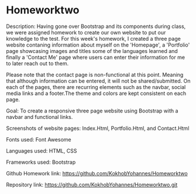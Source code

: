 # Homeworktwo
Description: Having gone over Bootstrap and its components during class, we were assigned homework to create our own website to put our knowledge to the test. For this week's homework, I created a three page website contaning information about myself on the 'Homepage', a 'Portfolio' page showcasing images and titles some of the languages learned and finally a 'Contact Me' page where users can enter their information for me to later reach out to them.

Please note that the contact page is non-functional at this point. Meaning that although information can be entered, it will not be shared/submitted. On each of the pages, there are recurring elements such as the navbar, social media links and a footer.The theme and colors are kept consistent on each page.


Goal: To create a responsive three page website using Bootstrap with a navbar and functional links.


Screenshots of website pages: Index.Html, Portfolio.Html, and Contact.Html


Fonts used: Font Awesome


Languages used: HTML, CSS


Frameworks used: Bootstrap


Github Homework link: https://github.com/KokhobYohannes/Homeworktwo 


Repository link: https://github.com/KokhobYohannes/Homeworktwo.git